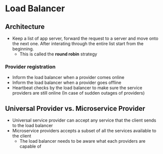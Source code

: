 # Load Balancer
## Architecture
- Keep a list of app server, forward the request to a server and move onto the next one. After interating through the entire list start from the beginning.
    - This is called the **round robin** strategy

### Provider registration
- Inform the load balancer when a provider comes online
- Inform the load balancer when a provider goes offline
- Heartbeat checks by the load balancer to make sure the service providers are still online (In case of sudden outages of providers) 

## Universal Provider vs. Microservice Provider
- Universal service provider can accept any service that the client sends to the load balancer
- Microservice providers accepts a subset of all the services available to the client
    - The load balancer needs to be aware what each providers are capable of